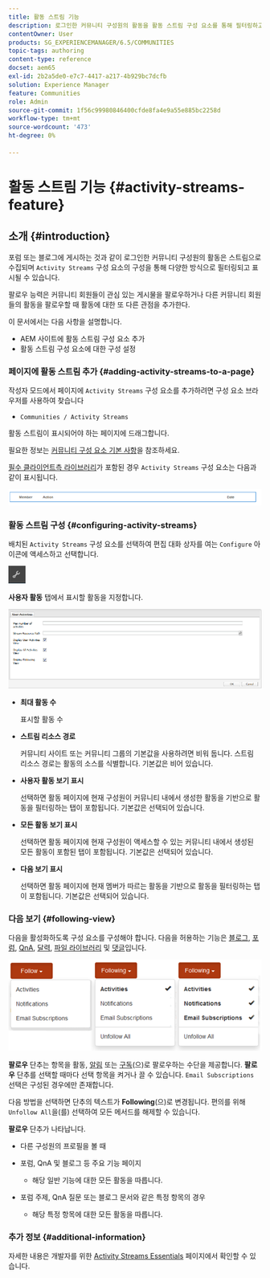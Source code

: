 ```yaml
---
title: 활동 스트림 기능
description: 로그인한 커뮤니티 구성원의 활동을 활동 스트림 구성 요소를 통해 필터링하고 표시할 수 있는 스트림으로 수집하는 방법에 대해 알아봅니다.
contentOwner: User
products: SG_EXPERIENCEMANAGER/6.5/COMMUNITIES
topic-tags: authoring
content-type: reference
docset: aem65
exl-id: 2b2a5de0-e7c7-4417-a217-4b929bc7dcfb
solution: Experience Manager
feature: Communities
role: Admin
source-git-commit: 1f56c99980846400cfde8fa4e9a55e885bc2258d
workflow-type: tm+mt
source-wordcount: '473'
ht-degree: 0%

---
```


# 활동 스트림 기능 {#activity-streams-feature}

## 소개 {#introduction}

포럼 또는 블로그에 게시하는 것과 같이 로그인한 커뮤니티 구성원의 활동은 스트림으로 수집되며 `Activity Streams` 구성 요소의 구성을 통해 다양한 방식으로 필터링되고 표시될 수 있습니다.

팔로우 능력은 커뮤니티 회원들이 관심 있는 게시물을 팔로우하거나 다른 커뮤니티 회원들의 활동을 팔로우할 때 활동에 대한 또 다른 관점을 추가한다.

이 문서에서는 다음 사항을 설명합니다.

* AEM 사이트에 활동 스트림 구성 요소 추가
* 활동 스트림 구성 요소에 대한 구성 설정

### 페이지에 활동 스트림 추가 {#adding-activity-streams-to-a-page}

작성자 모드에서 페이지에 `Activity Streams` 구성 요소를 추가하려면 구성 요소 브라우저를 사용하여 찾습니다

* `Communities / Activity Streams`

활동 스트림이 표시되어야 하는 페이지에 드래그합니다.

필요한 정보는 [커뮤니티 구성 요소 기본 사항](/help/communities/basics.md)을 참조하세요.

[필수 클라이언트측 라이브러리](/help/communities/essentials-activities.md#essentials-for-client-side)가 포함된 경우 `Activity Streams` 구성 요소는 다음과 같이 표시됩니다.

![activity-streams](assets/activity-component.png)

### 활동 스트림 구성 {#configuring-activity-streams}

배치된 `Activity Streams` 구성 요소를 선택하여 편집 대화 상자를 여는 `Configure` 아이콘에 액세스하고 선택합니다.

![구성](assets/configure-new.png)

**사용자 활동** 탭에서 표시할 활동을 지정합니다.

![사용자 활동](assets/user-activities.png)

* **최대 활동 수**

  표시할 활동 수

* **스트림 리소스 경로**

  커뮤니티 사이트 또는 커뮤니티 그룹의 기본값을 사용하려면 비워 둡니다. 스트림 리소스 경로는 활동의 소스를 식별합니다. 기본값은 비어 있습니다.

* **사용자 활동 보기 표시**

  선택하면 활동 페이지에 현재 구성원이 커뮤니티 내에서 생성한 활동을 기반으로 활동을 필터링하는 탭이 포함됩니다. 기본값은 선택되어 있습니다.

* **모든 활동 보기 표시**

  선택하면 활동 페이지에 현재 구성원이 액세스할 수 있는 커뮤니티 내에서 생성된 모든 활동이 포함된 탭이 포함됩니다. 기본값은 선택되어 있습니다.

* **다음 보기 표시**

  선택하면 활동 페이지에 현재 멤버가 따르는 활동을 기반으로 활동을 필터링하는 탭이 포함됩니다. 기본값은 선택되어 있습니다.

### 다음 보기 {#following-view}

다음을 활성화하도록 구성 요소를 구성해야 합니다. 다음을 허용하는 기능은 [블로그](/help/communities/blog-feature.md), [포럼](/help/communities/forum.md), [QnA](/help/communities/working-with-qna.md), [달력](/help/communities/calendar.md), [파일 라이브러리](/help/communities/file-library.md) 및 [댓글](/help/communities/comments.md)입니다.

![다음 보기](assets/following-activities.png)

**팔로우** 단추는 항목을 활동, [알림](/help/communities/notifications.md) 또는 [구독](/help/communities/subscriptions.md)(으)로 팔로우하는 수단을 제공합니다. **팔로우** 단추를 선택할 때마다 선택 항목을 켜거나 끌 수 있습니다. `Email Subscriptions` 선택은 구성된 경우에만 존재합니다.

다음 방법을 선택하면 단추의 텍스트가 **Following**(으)로 변경됩니다. 편의를 위해 `Unfollow All`을(를) 선택하여 모든 메서드를 해제할 수 있습니다.

**팔로우** 단추가 나타납니다.

* 다른 구성원의 프로필을 볼 때
* 포럼, QnA 및 블로그 등 주요 기능 페이지

   * 해당 일반 기능에 대한 모든 활동을 따릅니다.

* 포럼 주제, QnA 질문 또는 블로그 문서와 같은 특정 항목의 경우

   * 해당 특정 항목에 대한 모든 활동을 따릅니다.

### 추가 정보 {#additional-information}

자세한 내용은 개발자를 위한 [Activity Streams Essentials](/help/communities/essentials-activities.md) 페이지에서 확인할 수 있습니다.

